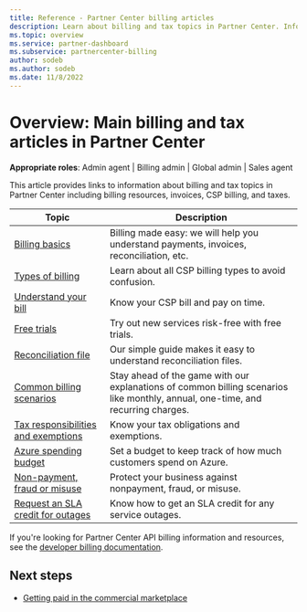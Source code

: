 ```yaml
---
title: Reference - Partner Center billing articles
description: Learn about billing and tax topics in Partner Center. Information covers billing resources, invoices, CSP billing, and taxes.
ms.topic: overview
ms.service: partner-dashboard
ms.subservice: partnercenter-billing
author: sodeb
ms.author: sodeb
ms.date: 11/8/2022
---
```


# Overview: Main billing and tax articles in Partner Center

**Appropriate roles**: Admin agent | Billing admin | Global admin | Sales agent

This article provides links to information about billing and tax topics in Partner Center including billing resources, invoices, CSP billing, and taxes.

| Topic | Description |
| ----- | ----------- |
| [Billing basics](billing-basics.md) | Billing made easy: we will help you understand payments, invoices, reconciliation, etc. |
| [Types of billing](./billing-basics.md) | Learn about all CSP billing types to avoid confusion. |
| [Understand your bill](read-your-bill.md) | Know your CSP bill and pay on time. |
| [Free trials](offer-your-customers-trials-of-microsoft-products.md) | Try out new services risk-free with free trials. |
| [Reconciliation file](use-the-reconciliation-files.md) | Our simple guide makes it easy to understand reconciliation files. |
| [Common billing scenarios](common-billing-scenarios.md) | Stay ahead of the game with our explanations of common billing scenarios like monthly, annual, one-time, and recurring charges. |
| [Tax responsibilities and exemptions](tax-and-tax-exemptions.md) | Know your tax obligations and exemptions. |
| [Azure spending budget](set-an-azure-spending-budget-for-your-customers.md) | Set a budget to keep track of how much customers spend on Azure. |
| [Non-payment, fraud or misuse](non-payment-fraud-misuse.md) | Protect your business against nonpayment, fraud, or misuse. |
| [Request an SLA credit for outages](request-credit.md) | Know how to get an SLA credit for any service outages. |

If you're looking for Partner Center API billing information and resources, see the [developer billing documentation](/partner-center/develop/manage-billing).

## Next steps

- [Getting paid in the commercial marketplace](marketplace-get-paid.md)
